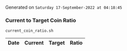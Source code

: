 Generated on `Saturday 17-September-2022 at 04:18:45`

### Current to Target Coin Ratio
`current_coin_ratio.sh`

Date|Current|Target|Ratio
---|---|---|---
